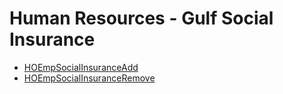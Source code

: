 # Human Resources - Gulf Social Insurance
  - [HOEmpSocialInsuranceAdd](/modules/humanresource-gulf-social-insurance/HOEmpSocialInsuranceAdd.md)
  - [HOEmpSocialInsuranceRemove](/modules/humanresource-gulf-social-insurance/HOEmpSocialInsuranceRemove.md)
